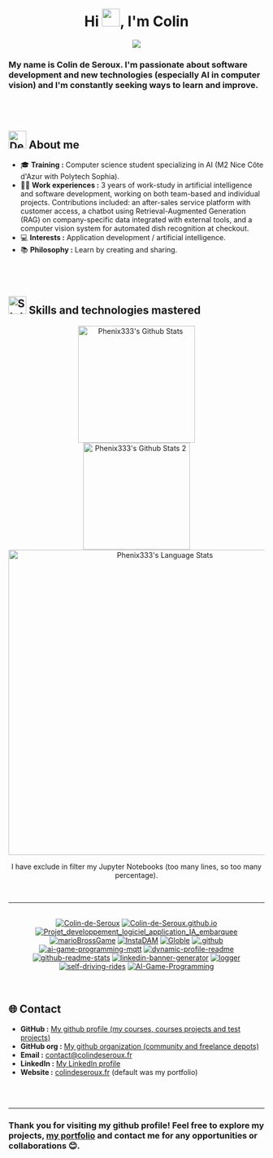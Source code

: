 <h1 align="center"><b>Hi <img src="https://media.giphy.com/media/hvRJCLFzcasrR4ia7z/giphy.gif" width="35"/>, I'm Colin</b></h1>
<p align="center">
<a href="https://github.com/DenverCoder1/readme-typing-svg"><img src="https://readme-typing-svg.herokuapp.com?font=Time+New+Roman&amp;color=cyan&amp;size=25&amp;center=true&amp;vCenter=true&amp;width=1000&amp;height=100&amp;lines=Hello+world+♥+!++;Colin+de+Seroux+alias+Phénix333;Computer+Science+Student+in+AI;M2+Artificial+Intelligence+and+Data+Engeneering+with+Polytech"/></a>
</p>

### My name is Colin de Seroux. I'm passionate about software development and new technologies (especially AI in computer vision) and I'm constantly seeking ways to learn and improve.

<br/>
<br/>

## <img alt="Dev gif" src="https://github.com/7oSkaaa/7oSkaaa/blob/main/Images/about_me.gif?raw=true" width="35"/> About me

- 🎓 **Training :** Computer science student specializing in AI (M2 Nice Côte d'Azur with Polytech Sophia).
- 🧑‍💻 **Work experiences :** 3 years of work-study in artificial intelligence and software development, working on both team-based and individual projects. Contributions included: an after-sales service platform with customer access, a chatbot using Retrieval-Augmented Generation (RAG) on company-specific data integrated with external tools, and a computer vision system for automated dish recognition at checkout.
- 💻 **Interests :** Application development / artificial intelligence.
- 📚 **Philosophy :** Learn by creating and sharing.

<br/>
<br/>

## <img alt="Stats gif" src="https://media.giphy.com/media/iY8CRBdQXODJSCERIr/giphy.gif" width="35"/> Skills and technologies mastered

<div align="center">
<div align="center">
<div>
<div>
<img alt="Phenix333's Github Stats" height="230px" src="https://github-stats.colindeseroux.fr/?username=Colin-de-Seroux&amp;locale=en&amp;theme=tokyonight&amp;rank_icon=github&amp;border_color=2e4058"/>
</div>
<div>
<img alt="Phenix333's Github Stats 2" height="210px" src="https://github-readme-streak-stats-colin-de-serouxs-projects.vercel.app/?user=Colin-de-Seroux&amp;theme=tokyonight-duo&amp;border=2E4058&amp;background=1A1B27"/>
</div>
<div>
<img alt="Phenix333's Language Stats" height="600px" src="https://github-stats.colindeseroux.fr/top-langs?username=Colin-de-Seroux&amp;langs_count=100&amp;exclude_repo=S5-AR&amp;hide=makefile,blade,purebasic,cmake,perl,llvm,rust,hack,ruby,objective-c,batchfile,jupyter%20notebook&amp;layout=donut&amp;local=en&amp;theme=tokyonight&amp;border_color=2e4058"/>
<p>I have exclude in filter my Jupyter Notebooks (too many lines, so too many percentage).
      </p></div>
</div>
</div>
<br/>

---

<br/>
<div id="repos"><a href="https://github.com/Colin-de-Seroux/Colin-de-Seroux"><img alt="Colin-de-Seroux" src="https://github-stats.colindeseroux.fr/pin/?username=Colin-de-Seroux&amp;repo=Colin-de-Seroux&amp;theme=tokyonight&amp;border_color=2e4058"/></a> <a href="https://github.com/Colin-de-Seroux/Colin-de-Seroux.github.io"><img alt="Colin-de-Seroux.github.io" src="https://github-stats.colindeseroux.fr/pin/?username=Colin-de-Seroux&amp;repo=Colin-de-Seroux.github.io&amp;theme=tokyonight&amp;border_color=2e4058"/></a> <a href="https://github.com/Colin-de-Seroux/Projet_developpement_logiciel_application_IA_embarquee"><img alt="Projet_developpement_logiciel_application_IA_embarquee" src="https://github-stats.colindeseroux.fr/pin/?username=Colin-de-Seroux&amp;repo=Projet_developpement_logiciel_application_IA_embarquee&amp;theme=tokyonight&amp;border_color=2e4058"/></a> <a href="https://github.com/H4znow/marioBrossGame"><img alt="marioBrossGame" src="https://github-stats.colindeseroux.fr/pin/?username=H4znow&amp;repo=marioBrossGame&amp;theme=tokyonight&amp;border_color=2e4058"/></a> <a href="https://github.com/Pierrad/InstaDAM"><img alt="InstaDAM" src="https://github-stats.colindeseroux.fr/pin/?username=Pierrad&amp;repo=InstaDAM&amp;theme=tokyonight&amp;border_color=2e4058"/></a> <a href="https://github.com/Zeidxn/Globle"><img alt="Globle" src="https://github-stats.colindeseroux.fr/pin/?username=Zeidxn&amp;repo=Globle&amp;theme=tokyonight&amp;border_color=2e4058"/></a> <a href="https://github.com/colindeseroux/.github"><img alt=".github" src="https://github-stats.colindeseroux.fr/pin/?username=colindeseroux&amp;repo=.github&amp;theme=tokyonight&amp;border_color=2e4058"/></a> <a href="https://github.com/colindeseroux/ai-game-programming-mqtt"><img alt="ai-game-programming-mqtt" src="https://github-stats.colindeseroux.fr/pin/?username=colindeseroux&amp;repo=ai-game-programming-mqtt&amp;theme=tokyonight&amp;border_color=2e4058"/></a> <a href="https://github.com/colindeseroux/dynamic-profile-readme"><img alt="dynamic-profile-readme" src="https://github-stats.colindeseroux.fr/pin/?username=colindeseroux&amp;repo=dynamic-profile-readme&amp;theme=tokyonight&amp;border_color=2e4058"/></a> <a href="https://github.com/colindeseroux/github-readme-stats"><img alt="github-readme-stats" src="https://github-stats.colindeseroux.fr/pin/?username=colindeseroux&amp;repo=github-readme-stats&amp;theme=tokyonight&amp;border_color=2e4058"/></a> <a href="https://github.com/colindeseroux/linkedin-banner-generator"><img alt="linkedin-banner-generator" src="https://github-stats.colindeseroux.fr/pin/?username=colindeseroux&amp;repo=linkedin-banner-generator&amp;theme=tokyonight&amp;border_color=2e4058"/></a> <a href="https://github.com/colindeseroux/logger"><img alt="logger" src="https://github-stats.colindeseroux.fr/pin/?username=colindeseroux&amp;repo=logger&amp;theme=tokyonight&amp;border_color=2e4058"/></a> <a href="https://github.com/colindeseroux/self-driving-rides"><img alt="self-driving-rides" src="https://github-stats.colindeseroux.fr/pin/?username=colindeseroux&amp;repo=self-driving-rides&amp;theme=tokyonight&amp;border_color=2e4058"/></a> <a href="https://github.com/varix33/AI-Game-Programming"><img alt="AI-Game-Programming" src="https://github-stats.colindeseroux.fr/pin/?username=varix33&amp;repo=AI-Game-Programming&amp;theme=tokyonight&amp;border_color=2e4058"/></a> </div>
</div>
<br/>
<br/>

## 🌐 Contact

- **GitHub :** [My github profile (my courses, courses projects and test projects)](https://github.com/Colin-de-Seroux)
- **GitHub org :** [My github organization (community and freelance depots)](https://github.com/colindeseroux)
- **Email :** [contact@colindeseroux.fr](mailto:contact@colindeseroux.fr)
- **LinkedIn :** [My LinkedIn profile](https://www.linkedin.com/in/colin-de-seroux-5466b61b6)
- **Website :** [colindeseroux.fr](https://colindeseroux.fr) (default was my portfolio)

<br/>
<br/>

---

### Thank you for visiting my github profile! Feel free to explore my projects, [my portfolio](https://colindeseroux.fr) and contact me for any opportunities or collaborations 😊.
